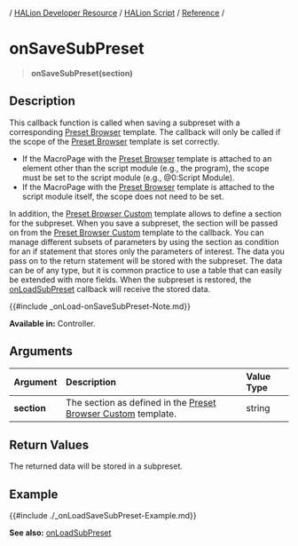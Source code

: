 / [HALion Developer Resource](../../HALion-Developer-Resource.md) / [HALion Script](./HALion-Script.md) / [Reference](./Reference.md) /

# onSaveSubPreset

>**onSaveSubPreset(section)**

## Description

This callback function is called when saving a subpreset with a corresponding [Preset Browser](../../HALion-Macro-Page/pages/Preset-Browser.md) template. The callback will only be called if the scope of the [Preset Browser](../../HALion-Macro-Page/pages/Preset-Browser.md) template is set correctly.

* If the MacroPage with the [Preset Browser](../../HALion-Macro-Page/pages/Preset-Browser.md) template is attached to an element other than the script module (e.g., the program), the scope must be set to the script module (e.g., @0:Script Module).
* If the MacroPage with the [Preset Browser](../../HALion-Macro-Page/pages/Preset-Browser.md) template is attached to the script module itself, the scope does not need to be set.

In addition, the [Preset Browser Custom](../../HALion-Macro-Page/pages/Preset-Browser-Custom.md) template allows to define a section for the subpreset. When you save a subpreset, the section will be passed on from the [Preset Browser Custom](../../HALion-Macro-Page/pages/Preset-Browser-Custom.md) template to the callback. You can manage different subsets of parameters by using the section as condition for an if statement that stores only the parameters of interest. The data you pass on to the return statement will be stored with the subpreset. The data can be of any type, but it is common practice to use a table that can easily be extended with more fields. When the subpreset is restored, the [onLoadSubPreset](./onLoadSubPreset.md) callback will receive the stored data.

{{#include _onLoad-onSaveSubPreset-Note.md}}

**Available in:** Controller.

## Arguments

|Argument|Description|Value Type|
|:-|:-|:-|
|**section**|The section as defined in the [Preset Browser Custom](../../HALion-Macro-Page/pages/Preset-Browser-Custom.md) template.|string|

## Return Values

The returned data will be stored in a subpreset.

## Example

{{#include ./_onLoadSaveSubPreset-Example.md}}

**See also:** [onLoadSubPreset](./onLoadSubPreset.md)
